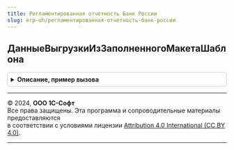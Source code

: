 ```yaml
---
title: Регламентированная отчетность Банк России
slug: erp-uh/регламентированная-отчетность-банк-россии
---
```



## ДанныеВыгрузкиИзЗаполненногоМакетаШаблона
<details style="margin: 1em 0; padding: 0.5em; border: 1px solid #ccc; border-radius: 6px;">

<summary style="font-weight: bold; cursor: pointer;">Описание, пример вызова</summary>

```bsl

Функция ДанныеВыгрузкиИзЗаполненногоМакетаШаблона(Форма, ТекстВыгрузки, ПараметрыВыгрузки) Экспорт
```

Пример вызова
```bsl
Результат = РегламентированнаяОтчетностьБанкРоссии.ДанныеВыгрузкиИзЗаполненногоМакетаШаблона(Форма, ТекстВыгрузки, ПараметрыВыгрузки) 
```
</details>

---

© 2024, **ООО 1С-Софт**  
Все права защищены. Эта программа и сопроводительные материалы предоставляются  
в соответствии с условиями лицензии [Attribution 4.0 International (CC BY 4.0)](https://creativecommons.org/licenses/by/4.0/legalcode).

---
